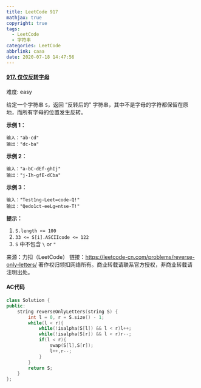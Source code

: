 ```yaml
---
title: LeetCode 917
mathjax: true
copyright: true
tags:
  - LeetCode
  - 字符串
categories: LeetCode
abbrlink: caaa
date: 2020-07-18 14:47:56
---
```


#### [917. 仅仅反转字母](https://leetcode-cn.com/problems/reverse-only-letters/)

难度: easy

给定一个字符串 `S`，返回 “反转后的” 字符串，其中不是字母的字符都保留在原地，而所有字母的位置发生反转。

**示例 1：**

```
输入："ab-cd"
输出："dc-ba"
```

**示例 2：**

```
输入："a-bC-dEf-ghIj"
输出："j-Ih-gfE-dCba"
```

**示例 3：**

```
输入："Test1ng-Leet=code-Q!"
输出："Qedo1ct-eeLg=ntse-T!"
```

**提示：**

1. `S.length <= 100`
2. `33 <= S[i].ASCIIcode <= 122` 
3. `S` 中不包含 `\` or `"`

<!--more-->

来源：力扣（LeetCode）
链接：https://leetcode-cn.com/problems/reverse-only-letters/
著作权归领扣网络所有。商业转载请联系官方授权，非商业转载请注明出处。

#### AC代码

```c++
class Solution {
public:
    string reverseOnlyLetters(string S) {
        int l = 0, r = S.size() - 1;
        while(l < r){
            while(!isalpha(S[l]) && l < r)l++;
            while(!isalpha(S[r]) && l < r)r--;
            if(l < r){
                swap(S[l],S[r]);
                l++,r--;
            }
        }
        return S;
    }
};
```

